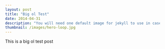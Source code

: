 ```yaml
---
layout: post
title: "Big ol Test"
date: 2014-04-31
description: "You will need one default image for jekyll to use in case the post does not have the thumbnail property. Just pick the one you like and put it somewhere in your web directory. For example, I put the image named nothumbnail.jpg in the images folder in the root directory of my site."
thumbnail: /images/hero-loop.jpg
---
```


This is a big ol test post